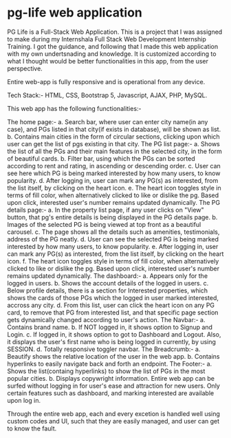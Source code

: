 # pg-life web application
PG Life is a Full-Stack Web Application. This is a project that I was assigned to make during my Internshala Full Stack Web Development Internship Training. I got the guidance, and following that I made this web application with my own undertsnading and knowledge. It is customized according to what I thought would be better functionalities in this app, from the user perspective.

Entire web-app is fully responsive and is operational from any device.

Tech Stack:- HTML, CSS, Bootstrap 5, Javascript, AJAX, PHP, MySQL.

This web app has the following functionalities:-

The home page:-
a. Search bar, where user can enter city name(in any case), and PGs listed in that city(if exists in database), will be shown as list.
b. Contains main cities in the form of circular sections, clicking upon which user can get the list of pgs existing in that city.
The PG list page:-
a. Shows the list of all the PGs and their main features in the selected city, in the form of beautiful cards.
b. Filter bar, using which the PGs can be sorted according to rent and rating, in ascending or descending order.
c. User can see here which PG is being marked interested by how many users, to know popularity.
d. After logging in, user can mark any PG(s) as interested, from the list itself, by clicking on the heart icon.
e. The heart icon toggles style in terms of fill color, when alternatively clicked to like or dislike the pg. Based upon click, interested user's number remains updated dynamically.
The PG details page:-
a. In the property list page, if any user clicks on "View" button, that pg's entire details is being displayed in the PG details page.
b. Images of the selected PG is being viewed at top front as a beautiful carousel.
c. The page shows all the details such as amenities, testimonials, address of the PG neatly.
d. User can see the selected PG is being marked interested by how many users, to know popularity.
e. After logging in, user can mark any PG(s) as interested, from the list itself, by clicking on the heart icon.
f. The heart icon toggles style in terms of fill color, when alternatively clicked to like or dislike the pg. Based upon click, interested user's number remains updated dynamically.
The dashboard:-
a. Appears only for the logged in users.
b. Shows the account details of the logged in users.
c. Below profile details, there is a section for Interested properties, which shows the cards of those PGs which the logged in user marked interested, accross any city.
d. From this list, user can click the heart icon on any PG card, to remove that PG from interested list, and that specific page section gets dynamically changed according to user's action.
The Navbar:-
a. Contains brand name.
b. If NOT logged in, it shows option to Signup and Login.
c. If logged in, it shows option to got to Dashboard and Logout. Also, it displays the user's first name who is being logged in currently, by using SESSION.
d. Totally responsive toggler navbar.
The Breadcrumb:-
a. Beautify shows the relative location of the user in the web app.
b. Contains hyperlinks to easily navigate back and forth an endpoint.
The Footer:-
a. Shows the list(containg hyperlinks) to show the list of PGs in the most popular cities.
b. Displays copywright information.
Entire web app can be surfed without logging in for user's ease and attraction for new users. Only certain features such as dashboard, and marking interested are available upon log in.

Through the entire web app, each and every excetion is handled well using custom codes and UI, such that they are easily managed, and user can get to know the fault.
